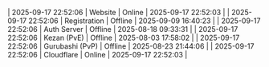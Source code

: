 | 2025-09-17 22:52:06 | Website | Online | 2025-09-17 22:52:03 |
| 2025-09-17 22:52:06 | Registration | Offline | 2025-09-09 16:40:23 |
| 2025-09-17 22:52:06 | Auth Server | Offline | 2025-08-18 09:33:31 |
| 2025-09-17 22:52:06 | Kezan (PvE) | Offline | 2025-08-03 17:58:02 |
| 2025-09-17 22:52:06 | Gurubashi (PvP) | Offline | 2025-08-23 21:44:06 |
| 2025-09-17 22:52:06 | Cloudflare | Online | 2025-09-17 22:52:03 |
